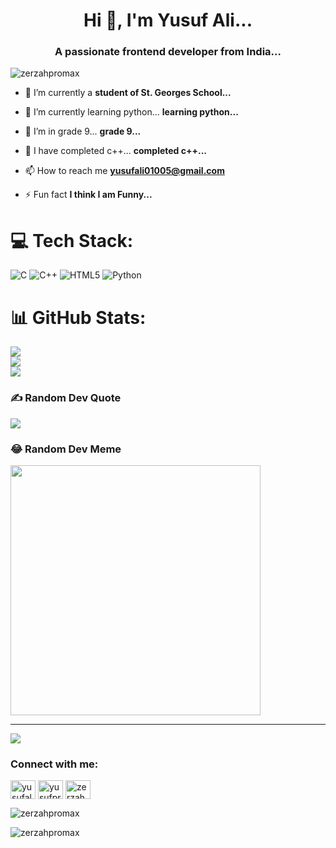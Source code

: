 <h1 align="center">Hi 👋, I'm Yusuf Ali...</h1>
<h3 align="center">A passionate frontend developer from India...</h3>

<p align="left"> <img src="https://komarev.com/ghpvc/?username=zerzahpromax&label=Profile%20views&color=0e75b6&style=flat" alt="zerzahpromax" /> </p>

- 🔭 I’m currently a **student of St. Georges School...**

- 🌱 I’m currently learning python... **learning python...**

- 👯 I’m in grade 9... **grade 9...**

- 🤝 I have completed c++... **completed c++...**

- 📫 How to reach me **yusufali01005@gmail.com**

- ⚡ Fun fact **I think I am Funny...**



# 💻 Tech Stack:
![C](https://img.shields.io/badge/c-%2300599C.svg?style=for-the-badge&logo=c&logoColor=white) ![C++](https://img.shields.io/badge/c++-%2300599C.svg?style=for-the-badge&logo=c%2B%2B&logoColor=white) ![HTML5](https://img.shields.io/badge/html5-%23E34F26.svg?style=for-the-badge&logo=html5&logoColor=white) ![Python](https://img.shields.io/badge/python-3670A0?style=for-the-badge&logo=python&logoColor=ffdd54)
# 📊 GitHub Stats:
![](https://github-readme-stats.vercel.app/api?username=Zerzahpromax&theme=dark&hide_border=false&include_all_commits=false&count_private=false)<br/>
![](https://github-readme-streak-stats.herokuapp.com/?user=Zerzahpromax&theme=dark&hide_border=false)<br/>
![](https://github-readme-stats.vercel.app/api/top-langs/?username=Zerzahpromax&theme=dark&hide_border=false&include_all_commits=false&count_private=false&layout=compact)

### ✍️ Random Dev Quote
![](https://quotes-github-readme.vercel.app/api?type=horizontal&theme=radical)

### 😂 Random Dev Meme
<img src='https://randommeme-five.vercel.app/' style="height: 400px;"/>

---
[![](https://visitcount.itsvg.in/api?id=Zerzahpromax&icon=0&color=0)](https://visitcount.itsvg.in)

<!-- Proudly created with GPRM ( https://gprm.itsvg.in ) -->

<h3 align="left">Connect with me:</h3>
<p align="left">
<a href="https://twitter.com/yusufal42961305" target="blank"><img align="center" src="https://raw.githubusercontent.com/rahuldkjain/github-profile-readme-generator/master/src/images/icons/Social/twitter.svg" alt="yusufal42961305" height="30" width="40" /></a>
<a href="https://instagram.com/yusufpr0max" target="blank"><img align="center" src="https://raw.githubusercontent.com/rahuldkjain/github-profile-readme-generator/master/src/images/icons/Social/instagram.svg" alt="yusufpr0max" height="30" width="40" /></a>
<a href="https://www.youtube.com/c/zerzah" target="blank"><img align="center" src="https://raw.githubusercontent.com/rahuldkjain/github-profile-readme-generator/master/src/images/icons/Social/youtube.svg" alt="zerzah" height="30" width="40" /></a>
</p>

<p><img align="center" src="https://github-readme-stats.vercel.app/api/top-langs?username=zerzahpromax&show_icons=true&locale=en&layout=compact" alt="zerzahpromax" /></p>

<p><img align="center" src="https://github-readme-streak-stats.herokuapp.com/?user=zerzahpromax&" alt="zerzahpromax" /></p>
